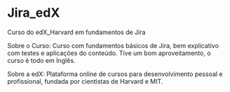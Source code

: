 # Jira_edX
Curso do edX_Harvard  em fundamentos de Jira

Sobre o Curso: Curso com fundamentos básicos de Jira, bem explicativo com testes e aplicações do conteúdo. Tive um bom aproveitamento, o curso é todo em Inglês.


Sobre a edX: Plataforma online de cursos para desenvolvimento pessoal e profissional, fundada por cientistas de Harvard e MIT.
